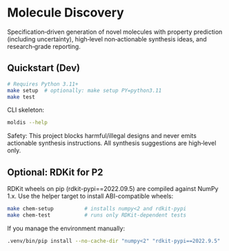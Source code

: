 # Molecule Discovery

Specification‑driven generation of novel molecules with property prediction (including uncertainty), high‑level non‑actionable synthesis ideas, and research‑grade reporting.

## Quickstart (Dev)

```bash
# Requires Python 3.11+
make setup  # optionally: make setup PY=python3.11
make test
```

CLI skeleton:

```bash
moldis --help
```

Safety: This project blocks harmful/illegal designs and never emits actionable synthesis instructions. All synthesis suggestions are high‑level only.

## Optional: RDKit for P2

RDKit wheels on pip (rdkit-pypi==2022.09.5) are compiled against NumPy 1.x. Use the helper target to install ABI-compatible wheels:

```bash
make chem-setup          # installs numpy<2 and rdkit-pypi
make chem-test           # runs only RDKit-dependent tests
```

If you manage the environment manually:

```bash
.venv/bin/pip install --no-cache-dir "numpy<2" "rdkit-pypi==2022.9.5"
```

